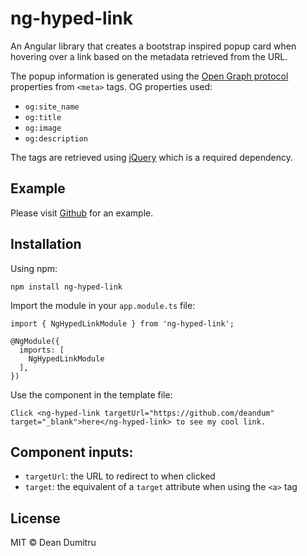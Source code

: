# ng-hyped-link

An Angular library that creates a bootstrap inspired popup card when hovering over a link based on the metadata retrieved from the URL.

The popup information is generated using the [Open Graph protocol](https://ogp.me/) properties from `<meta>` tags. OG properties used:
- `og:site_name`
- `og:title`
- `og:image`
- `og:description`

The tags are retrieved using [jQuery](https://jquery.com/) which is a required dependency.


## Example
Please visit [Github](https://github.com/deandum/ng-hyped-link) for an example.


## Installation

Using npm:
```
npm install ng-hyped-link
```

Import the module in your `app.module.ts` file:
```angular2
import { NgHypedLinkModule } from 'ng-hyped-link';
```

```angular2
@NgModule({
  imports: [
    NgHypedLinkModule
  ],
})
```

Use the component in the template file:
```angular2html
Click <ng-hyped-link targetUrl="https://github.com/deandum" target="_blank">here</ng-hyped-link> to see my cool link.
```


## Component inputs:
- `targetUrl`: the URL to redirect to when clicked
- `target`: the equivalent of a `target` attribute when using the `<a>` tag


## License
MIT © Dean Dumitru
